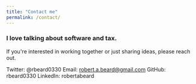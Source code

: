 ```yaml
---
title: "Contact me"
permalink: /contact/
---
```


### I love talking about software and tax.

If you're interested in working together or just sharing ideas, please reach out.

Twitter: @rbeard0330
Email: <robert.a.beard@gmail.com>
GitHub: rbeard0330
LinkedIn: robertabeard